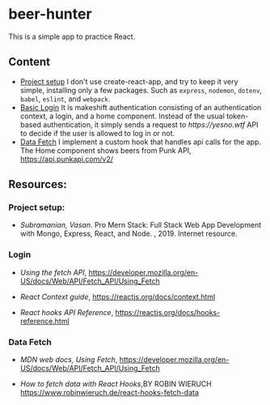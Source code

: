 # beer-hunter

This is a simple app to practice React.


## Content

- [Project setup](/wiki/projectSetup.md)
    I don't use create-react-app, and try to keep it very simple, installing only a few packages. Such as `express`, `nodemon`, `dotenv`, `babel`, `eslint`, and `webpack`.
- [Basic Login](/wiki/login.md)
    It is makeshift authentication consisting of an authentication context, a login, and a home component.
    Instead of the usual token-based authentication, it simply sends a request to _https://yesno.wtf_ API to decide if the user is allowed to log in or not.
- [Data Fetch](/wiki/APICalls.md)
    I implement a custom hook that handles api calls for the app. The Home component shows beers from Punk API, https://api.punkapi.com/v2/

## Resources:

### Project setup:

- _Subramanian, Vasan_. Pro Mern Stack: Full Stack Web App Development with Mongo, Express, React, and Node. , 2019. Internet resource.

### Login

-  _Using the fetch API_, https://developer.mozilla.org/en-US/docs/Web/API/Fetch_API/Using_Fetch

- _React Context guide_, https://reactjs.org/docs/context.html

- _React hooks API Reference_, https://reactjs.org/docs/hooks-reference.html

### Data Fetch

- _MDN web docs, Using Fetch_, https://developer.mozilla.org/en-US/docs/Web/API/Fetch_API/Using_Fetch

- _How to fetch data with React Hooks_,BY ROBIN WIERUCH https://www.robinwieruch.de/react-hooks-fetch-data
